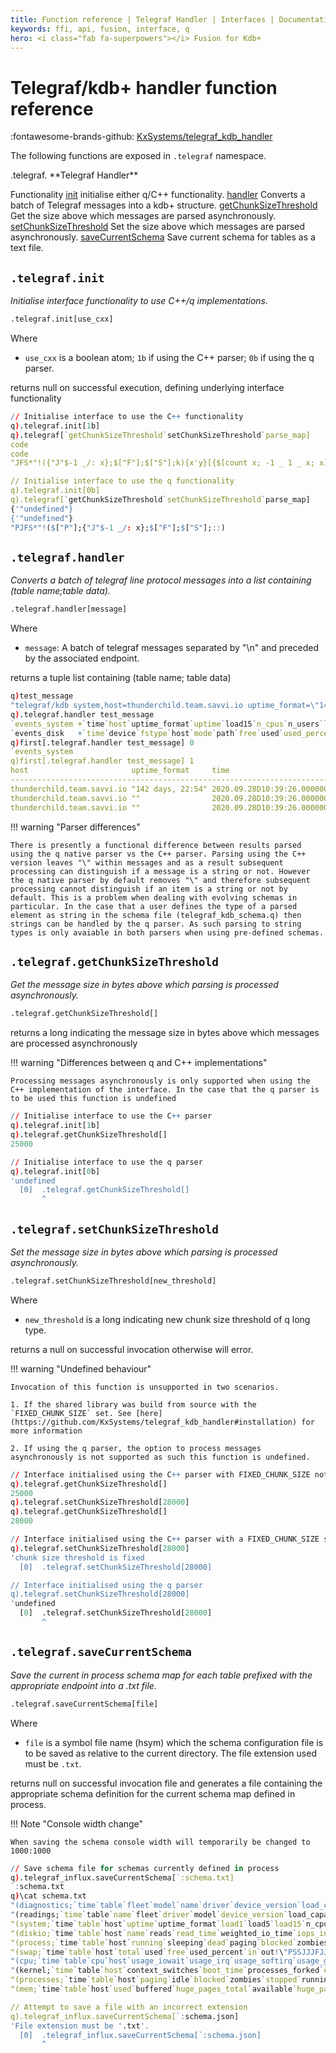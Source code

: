 ```yaml
---
title: Function reference | Telegraf Handler | Interfaces | Documentation for kdb+ and q
keywords: ffi, api, fusion, interface, q
hero: <i class="fab fa-superpowers"></i> Fusion for Kdb+
---
```


# Telegraf/kdb+ handler function reference

:fontawesome-brands-github:
[KxSystems/telegraf_kdb_handler](https://github.com/KxSystems/telegraf_kdb_handler)

The following functions are exposed in `.telegraf` namespace.

<div markdown="1" class="typewriter">
.telegraf. **Telegraf Handler**

Functionality
  [init](#telegrafinit)                   initialise either q/C++ functionality.
  [handler](#telegrafhandler)                Converts a batch of Telegraf messages into a kdb+ structure.
  [getChunkSizeThreshold](#telegrafgetchunksizethreshold)  Get the size above which messages are parsed asynchronously.
  [setChunkSizeThreshold](#telegrafsetchunksizethreshold)  Set the size above which messages are parsed asynchronously.
  [saveCurrentSchema](#telegrafsavecurrentschema)      Save current schema for tables as a text file.
</div>

## `.telegraf.init`

_Initialise interface functionality to use C++/q implementations._

```txt
.telegraf.init[use_cxx]
```

Where

- `use_cxx` is a boolean atom; `1b` if using the C++ parser; `0b` if using the q parser.

returns null on successful execution, defining underlying interface functionality

```q
// Initialise interface to use the C++ functionality
q).telegraf.init[1b]
q).telegraf[`getChunkSizeThreshold`setChunkSizeThreshold`parse_map]
code
code
"JFS*"!({"J"$-1 _/: x};$["F"];$["S"];k){x'y}[{$[count x; -1 _ 1 _ x; x]}])

// Initialise interface to use the q functionality
q).telegraf.init[0b]
q).telegraf[`getChunkSizeThreshold`setChunkSizeThreshold`parse_map]
{'"undefined"}
{'"undefined"}
"PJFS*"!($["P"];{"J"$-1 _/: x};$["F"];$["S"];::)
```

## `.telegraf.handler`

_Converts a batch of telegraf line protocol messages into a list containing (table name;table data)._

```txt
.telegraf.handler[message]
```

Where

- `message`: A batch of telegraf messages separated by "\n" and preceded by the associated endpoint.

returns a tuple list containing (table name; table data)

```q
q)test_message
"telegraf/kdb system,host=thunderchild.team.savvi.io uptime_format=\"142 days, 22:54\" 1601289566000000000\nsystem,host=thunderchild.team.savvi.io uptime=12351247i 1601289566000000000\nsystem,host=thunderchild.team.savvi.io load15=0.3,n_cpus=56i,n_users=0i,load1=0.26,load5=0.48 1601289566000000000\ndisk,device=nvme0n1p1,fstype=ext4,host=thunderchild.team.savvi.io,mode=ro,path=/etc/telegraf/telegraf.conf free=210399662080i,used=746372100096i,used_percent=78.00941975947482,inodes_total=62513152i,inodes_free=61206760i,inodes_used=1306392i,total=1007998959616i 1601289566000000000\n"
q).telegraf.handler test_message
`events_system +`time`host`uptime_format`uptime`load15`n_cpus`n_users`load1`load5!(2020.09.28D10:39:26.000000000 2020.09.28D10:39:26.000000000 2020.09.28D10:39:26.000000000;`thunderchild.team.savvi.io`thunderchild.team.savvi.io`thunderchild.team.savvi.io;("142 days, 22:54";"";"");0N 12351247 0N;0n 0n 0.3;0N 0N 56;0N 0N 0;0n 0n 0.26;0n 0n 0.48)
`events_disk   +`time`device`fstype`host`mode`path`free`used`used_percent`inodes_total`inodes_free`inodes_used`total!(,2020.09.28D10:39:26.000000000;,`nvme0n1p1;,`ext4;,`thunderchild.team.savvi.io;,`ro;,`/etc/telegraf/telegraf.conf;,210399662080;,746372100096;,78.00942;,62513152;,61206760;,1306392;,1007998959616)
q)first[.telegraf.handler test_message] 0
`events_system
q)first[.telegraf.handler test_message] 1
host                       uptime_format     time                          uptime   load15 n_cpus n_users load1 load5
---------------------------------------------------------------------------------------------------------------------
thunderchild.team.savvi.io "142 days, 22:54" 2020.09.28D10:39:26.000000000                                           
thunderchild.team.savvi.io ""                2020.09.28D10:39:26.000000000 12351247                                  
thunderchild.team.savvi.io ""                2020.09.28D10:39:26.000000000          0.3    56     0       0.26  0.48 
```

!!! warning "Parser differences"

	There is presently a functional difference between results parsed using the q native parser vs the C++ parser. Parsing using the C++ version leaves "\" within messages and as a result subsequent processing can distinguish if a message is a string or not. However the q native parser by default removes "\" and therefore subsequent processing cannot distinguish if an item is a string or not by default. This is a problem when dealing with evolving schemas in particular. In the case that a user defines the type of a parsed element as string in the schema file (telegraf_kdb_schema.q) then strings can be handled by the q parser. As such parsing to string types is only avaiable in both parsers when using pre-defined schemas.

## `.telegraf.getChunkSizeThreshold`

_Get the message size in bytes above which parsing is processed asynchronously._

```txt
.telegraf.getChunkSizeThreshold[]
```

returns a long indicating the message size in bytes above which messages are processed asynchronously

!!! warning "Differences between q and C++ implementations"
	
	Processing messages asynchronously is only supported when using the C++ implementation of the interface. In the case that the q parser is to be used this function is undefined

```q
// Initialise interface to use the C++ parser
q).telegraf.init[1b]
q).telegraf.getChunkSizeThreshold[]
25000

// Initialise interface to use the q parser
q).telegraf.init[0b]
'undefined
  [0]  .telegraf.getChunkSizeThreshold[]
       ^
```

## `.telegraf.setChunkSizeThreshold`

_Set the message size in bytes above which parsing is processed asynchronously._

```txt
.telegraf.setChunkSizeThreshold[new_threshold]
```

Where

- `new_threshold` is a long indicating new chunk size threshold of q long type.

returns a null on successful invocation otherwise will error.

!!! warning "Undefined behaviour"
	
	Invocation of this function is unsupported in two scenarios.
	
	1. If the shared library was build from source with the `FIXED_CHUNK_SIZE` set. See [here](https://github.com/KxSystems/telegraf_kdb_handler#installation) for more information

	2. If using the q parser, the option to process messages asynchronously is not supported as such this function is undefined.

```q
// Interface initialised using the C++ parser with FIXED_CHUNK_SIZE not set
q).telegraf.getChunkSizeThreshold[]
25000
q).telegraf.setChunkSizeThreshold[28000]
q).telegraf.getChunkSizeThreshold[]
28000

// Interface initialised using the C++ parser with a FIXED_CHUNK_SIZE set
q).telegraf.setChunkSizeThreshold[28000]
'chunk size threshold is fixed
  [0]  .telegraf.setChunkSizeThreshold[28000]

// Interface initialised using the q parser
q).telegraf.setChunkSizeThreshold[28000]
'undefined
  [0]  .telegraf.setChunkSizeThreshold[28000]
       ^
```

## `.telegraf.saveCurrentSchema`

_Save the current in process schema map for each table prefixed with the appropriate endpoint into a .txt file._

```txt
.telegraf.saveCurrentSchema[file]
```

Where

- `file` is a symbol file name (hsym) which the schema configuration file is to be saved as relative to the current directory. The file extension used must be `.txt`.

returns null on successful invocation file and generates a file containing the appropriate schema definition for the current schema map defined in process.

!!! Note "Console width change"

	When saving the schema console width will temporarily be changed to 1000:1000

```q
// Save schema file for schemas currently defined in process
q).telegraf_influx.saveCurrentSchema[`:schema.txt]
`:schema.txt
q)\cat schema.txt
"(diagnostics;`time`table`fleet`model`name`driver`device_version`load_capacit..
"(readings;`time`table`name`fleet`driver`model`device_version`load_capacity`f..
"(system;`time`table`host`uptime`uptime_format`load1`load5`load15`n_cpus`n_us..
"(diskio;`time`table`host`name`reads`read_time`weighted_io_time`iops_in_progr..
"(process;`time`table`host`running`sleeping`dead`paging`blocked`zombies`stopp..
"(swap;`time`table`host`total`used`free`used_percent`in`out!\"PSSJJJFJJ\")"
"(cpu;`time`table`cpu`host`usage_iowait`usage_irq`usage_softirq`usage_guest_n..
"(kernel;`time`table`host`context_switches`boot_time`processes_forked`entropy..
"(processes;`time`table`host`paging`idle`blocked`zombies`stopped`running`slee..
"(mem;`time`table`host`used`buffered`huge_pages_total`available`huge_page_siz..

// Attempt to save a file with an incorrect extension
q).telegraf_influx.saveCurrentSchema[`:schema.json]
'File extension must be '.txt'.
  [0]  .telegraf_influx.saveCurrentSchema[`:schema.json]
       ^
```
